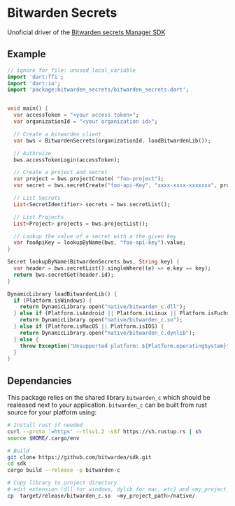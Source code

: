 <!-- 
This README describes the package. If you publish this package to pub.dev,
this README's contents appear on the landing page for your package.

For information about how to write a good package README, see the guide for
[writing package pages](https://dart.dev/guides/libraries/writing-package-pages). 

For general information about developing packages, see the Dart guide for
[creating packages](https://dart.dev/guides/libraries/create-library-packages)
and the Flutter guide for
[developing packages and plugins](https://flutter.dev/developing-packages). 
-->

# Bitwarden Secrets

Unoficial driver of the [Bitwarden secrets Manager SDK](https://bitwarden.com/help/secrets-manager-sdk/)

## Example

```dart
// ignore_for_file: unused_local_variable
import 'dart:ffi';
import 'dart:io';
import 'package:bitwarden_secrets/bitwarden_secrets.dart';


void main() {
  var accessToken = "<your access token>";
  var organizationId = "<your organization id>";

  // Create a bitwarden client
  var bws = BitwardenSecrets(organizationId, loadBitwardenLib());

  // Authroize
  bws.accessTokenLogin(accessToken);

  // Create a project and secret
  var project = bws.projectCreate( "foo-project");
  var secret = bws.secretCreate("foo-api-Key", "xxxx-xxxx-xxxxxxx", project.id);

  // List Secrets
  List<SecretIdentifier> secrets = bws.secretList();

  // List Projects
  List<Project> projects = bws.projectList();

  // Lookup the value of a secret with a the given key
  var fooApiKey = lookupByName(bws, "foo-api-key").value;
}

Secret lookupByName(BitwardenSecrets bws, String key) {
  var header = bws.secretList().singleWhere((e) => e.key == key);
  return bws.secretGet(header.id);
}

DynamicLibrary loadBitwardenLib() {
  if (Platform.isWindows) {
    return DynamicLibrary.open("native/bitwarden_c.dll");
  } else if (Platform.isAndroid || Platform.isLinux || Platform.isFuchsia) {
    return DynamicLibrary.open("native/bitwarden_c.so");
  } else if (Platform.isMacOS || Platform.isIOS) {
    return DynamicLibrary.open("native/bitwarden_c.dynlib");
  } else {
    throw Exception("Unsupported platform: ${Platform.operatingSystem}");
  }
}
```

## Dependancies

This package relies on the shared library `bitwarden_c` which should be realeased next to your application.  `bitwarden_c` can be built from rust source for your platform using:

```bash
# Install rust if needed
curl --proto '=https' --tlsv1.2 -sSf https://sh.rustup.rs | sh
source $HOME/.cargo/env

# Build 
git clone https://github.com/bitwarden/sdk.git
cd sdk
cargo build --release -p bitwarden-c

# Copy library to project directory
# edit extension (dll for windows, dylib for mac, etc) and <my_project_path> as needed
cp  target/release/bitwarden_c.so  <my_project_path>/native/
```